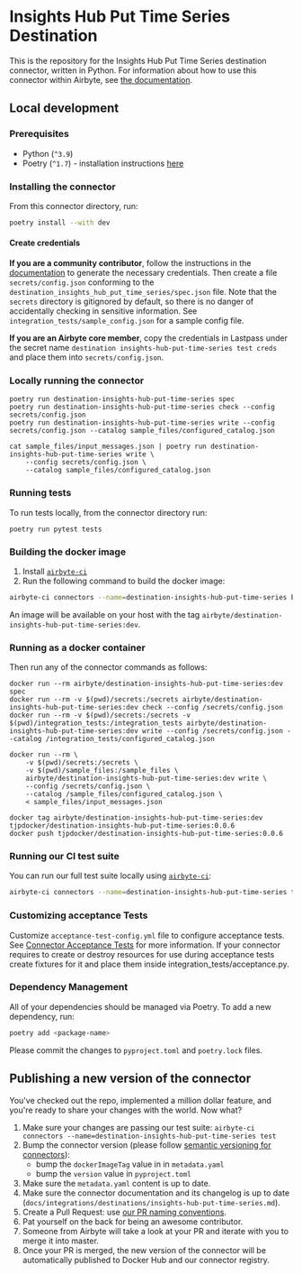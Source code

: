 # Insights Hub Put Time Series Destination

This is the repository for the Insights Hub Put Time Series destination connector, written in Python.
For information about how to use this connector within Airbyte, see [the documentation](https://docs.airbyte.com/integrations/destinations/insights-hub-put-time-series).

## Local development

### Prerequisites

* Python (`^3.9`)
* Poetry (`^1.7`) - installation instructions [here](https://python-poetry.org/docs/#installation)



### Installing the connector

From this connector directory, run:
```bash
poetry install --with dev
```


#### Create credentials

**If you are a community contributor**, follow the instructions in the [documentation](https://docs.airbyte.com/integrations/destinations/insights-hub-put-time-series)
to generate the necessary credentials. Then create a file `secrets/config.json` conforming to the `destination_insights_hub_put_time_series/spec.json` file.
Note that the `secrets` directory is gitignored by default, so there is no danger of accidentally checking in sensitive information.
See `integration_tests/sample_config.json` for a sample config file.

**If you are an Airbyte core member**, copy the credentials in Lastpass under the secret name `destination insights-hub-put-time-series test creds`
and place them into `secrets/config.json`.

### Locally running the connector
```
poetry run destination-insights-hub-put-time-series spec
poetry run destination-insights-hub-put-time-series check --config secrets/config.json
poetry run destination-insights-hub-put-time-series write --config secrets/config.json --catalog sample_files/configured_catalog.json

cat sample_files/input_messages.json | poetry run destination-insights-hub-put-time-series write \
    --config secrets/config.json \
    --catalog sample_files/configured_catalog.json

```

### Running tests

To run tests locally, from the connector directory run:

```
poetry run pytest tests
```

### Building the docker image

1. Install [`airbyte-ci`](https://github.com/airbytehq/airbyte/blob/master/airbyte-ci/connectors/pipelines/README.md)
2. Run the following command to build the docker image:
```bash
airbyte-ci connectors --name=destination-insights-hub-put-time-series build
```

An image will be available on your host with the tag `airbyte/destination-insights-hub-put-time-series:dev`.

### Running as a docker container

Then run any of the connector commands as follows:
```
docker run --rm airbyte/destination-insights-hub-put-time-series:dev spec
docker run --rm -v $(pwd)/secrets:/secrets airbyte/destination-insights-hub-put-time-series:dev check --config /secrets/config.json
docker run --rm -v $(pwd)/secrets:/secrets -v $(pwd)/integration_tests:/integration_tests airbyte/destination-insights-hub-put-time-series:dev write --config /secrets/config.json --catalog /integration_tests/configured_catalog.json

docker run --rm \
    -v $(pwd)/secrets:/secrets \
    -v $(pwd)/sample_files:/sample_files \
    airbyte/destination-insights-hub-put-time-series:dev write \
    --config /secrets/config.json \
    --catalog /sample_files/configured_catalog.json \
    < sample_files/input_messages.json

docker tag airbyte/destination-insights-hub-put-time-series:dev tjpdocker/destination-insights-hub-put-time-series:0.0.6
docker push tjpdocker/destination-insights-hub-put-time-series:0.0.6
```

### Running our CI test suite

You can run our full test suite locally using [`airbyte-ci`](https://github.com/airbytehq/airbyte/blob/master/airbyte-ci/connectors/pipelines/README.md):

```bash
airbyte-ci connectors --name=destination-insights-hub-put-time-series test
```

### Customizing acceptance Tests

Customize `acceptance-test-config.yml` file to configure acceptance tests. See [Connector Acceptance Tests](https://docs.airbyte.com/connector-development/testing-connectors/connector-acceptance-tests-reference) for more information.
If your connector requires to create or destroy resources for use during acceptance tests create fixtures for it and place them inside integration_tests/acceptance.py.

### Dependency Management

All of your dependencies should be managed via Poetry.
To add a new dependency, run:

```bash
poetry add <package-name>
```

Please commit the changes to `pyproject.toml` and `poetry.lock` files.

## Publishing a new version of the connector

You've checked out the repo, implemented a million dollar feature, and you're ready to share your changes with the world. Now what?
1. Make sure your changes are passing our test suite: `airbyte-ci connectors --name=destination-insights-hub-put-time-series test`
2. Bump the connector version (please follow [semantic versioning for connectors](https://docs.airbyte.com/contributing-to-airbyte/resources/pull-requests-handbook/#semantic-versioning-for-connectors)):
    - bump the `dockerImageTag` value in in `metadata.yaml`
    - bump the `version` value in `pyproject.toml`
3. Make sure the `metadata.yaml` content is up to date.
4. Make sure the connector documentation and its changelog is up to date (`docs/integrations/destinations/insights-hub-put-time-series.md`).
5. Create a Pull Request: use [our PR naming conventions](https://docs.airbyte.com/contributing-to-airbyte/resources/pull-requests-handbook/#pull-request-title-convention).
6. Pat yourself on the back for being an awesome contributor.
7. Someone from Airbyte will take a look at your PR and iterate with you to merge it into master.
8. Once your PR is merged, the new version of the connector will be automatically published to Docker Hub and our connector registry.
